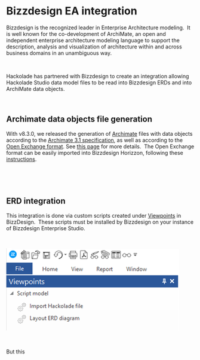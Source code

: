 # Bizzdesign EA integration

Bizzdesign is the recognized leader in Enterprise Architecture modeling.&nbsp; It is well known for the co-development of ArchiMate, an open and independent enterprise architecture modeling language to support the description, analysis and visualization of architecture within and across business domains in an unambiguous way.

&nbsp;

Hackolade has partnered with Bizzdesign to create an integration allowing Hackolade Studio data model files to be read into Bizzdesign ERDs and into ArchiMate data objects.

&nbsp;

## Archimate data objects file generation

With v8.3.0, we released the generation of [Archimate](<https://www.opengroup.org/archimate-forum> "target=\"\_blank\"") files with data objects according to the [Archimate 3.1 specification](<https://www.opengroup.org/xsd/archimate/> "target=\"\_blank\""), as well as according to the [Open Exchange format](<https://www.opengroup.org/open-group-archimate-model-exchange-file-format> "target=\"\_blank\""). See [this page](<Archimateapplicationsdataobjects.md>) for more details.&nbsp; The Open Exchange format can be easily imported into Bizzdesign Horizzon, following these [instructions](<https://help.bizzdesign.com/articles/#\!horizzon-help/importing-archimate-model-data> "target=\"\_blank\"").

&nbsp;

&nbsp;

## ERD integration

This integration is done via custom scripts created under [Viewpoints](<https://help.bizzdesign.com/articles/#\!horizzon-help/view-presentation-types> "target=\"\_blank\"") in BizzDesign.&nbsp; These scripts must be installed by Bizzdesign on your instance of Bizzdesign Enterprise Studio.

&nbsp;

![Image](<lib/Bizzdesign import Hackolade model.png>)

&nbsp;

But this&nbsp;

&nbsp;

&nbsp;

